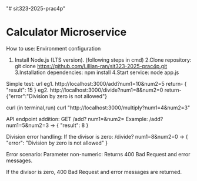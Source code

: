 "# sit323-2025-prac4p" 
# Calculator Microservice
How to use:
Environment configuration
1. Install Node.js (LTS version).
(following steps in cmd)
2.Clone repository:
git clone https://github.com/Lillian-ran/sit323-2025-prac4p.git
3.Installation dependencies:
npm install
4.Start service:
node app.js

Simple test:
url
eg1. http://localhost:3000/add?num1=10&num2=5
return- { "result": 15 }
eg2. http://localhost:3000/divide?num1=8&num2=0
return- {"error":"Division by zero is not allowed"}

curl
(in terminal,run)
curl "http://localhost:3000/multiply?num1=4&num2=3"

API endpoint
addition:
GET /add? num1=<number>&num2=<number>
Example: /add? num1=5&num2=3 → { "result": 8 }

Division error handling:
If the divisor is zero: /divide? num1=8&num2=0 → { "error": "Division by zero is not allowed" }

Error scenario:
Parameter non-numeric: Returns 400 Bad Request and error messages.

If the divisor is zero, 400 Bad Request and error messages are returned.
